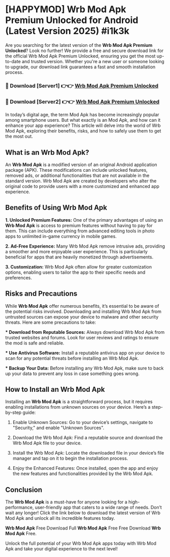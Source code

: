# [HAPPYMOD] Wrb Mod Apk Premium Unlocked for Android (Latest Version 2025) #i1k3k

Are you searching for the latest version of the <strong>Wrb Mod Apk Premium Unlocked</strong>? Look no further! We provide a free and secure download link for the official Wrb Mod Apk Premium Unlocked, ensuring you get the most up-to-date and trusted version. Whether you're a new user or someone looking to upgrade, our download link guarantees a fast and smooth installation process.


<h3>🔴 Download [Server1] 👉👉 <a href="https://appsnew.pages.dev?q=Wrb+Mod+Apk">Wrb Mod Apk Premium Unlocked</a></h3>

<h3>🔴 Download [Server2] 👉👉 <a href="https://appsnew.pages.dev?q=Wrb+Mod+Apk">Wrb Mod Apk Premium Unlocked</a></h3>


In today’s digital age, the term Mod Apk has become increasingly popular among smartphone users. But what exactly is an Mod Apk, and how can it enhance your app experience? This article will delve into the world of Wrb Mod Apk, exploring their benefits, risks, and how to safely use them to get the most out.


<h2>What is an Wrb Mod Apk?</h2>

An <strong>Wrb Mod Apk</strong> is a modified version of an original Android application package (APK). These modifications can include unlocked features, removed ads, or additional functionalities that are not available in the standard version. Wrb Mod Apk are created by developers who alter the original code to provide users with a more customized and enhanced app experience.


<h2>Benefits of Using Wrb Mod Apk</h2>

<strong> 1. Unlocked Premium Features:</strong> One of the primary advantages of using an <strong>Wrb Mod Apk</strong> is access to premium features without having to pay for them. This can include everything from advanced editing tools in photo apps to unlimited in-game currency in mobile games.

<strong> 2. Ad-Free Experience:</strong> Many Wrb Mod Apk remove intrusive ads, providing a smoother and more enjoyable user experience. This is particularly beneficial for apps that are heavily monetized through advertisements.

<strong> 3. Customization:</strong> Wrb Mod Apk often allow for greater customization options, enabling users to tailor the app to their specific needs and preferences.


<h2>Risks and Precautions</h2>

While <strong>Wrb Mod Apk</strong> offer numerous benefits, it’s essential to be aware of the potential risks involved. Downloading and installing Wrb Mod Apk from untrusted sources can expose your device to malware and other security threats. Here are some precautions to take:

<strong> * Download from Reputable Sources:</strong> Always download Wrb Mod Apk from trusted websites and forums. Look for user reviews and ratings to ensure the mod is safe and reliable.

<strong> * Use Antivirus Software:</strong> Install a reputable antivirus app on your device to scan for any potential threats before installing an Wrb Mod Apk.

<strong> * Backup Your Data:</strong> Before installing any Wrb Mod Apk, make sure to back up your data to prevent any loss in case something goes wrong.


<h2>How to Install an Wrb Mod Apk</h2>

Installing an <strong>Wrb Mod Apk</strong> is a straightforward process, but it requires enabling installations from unknown sources on your device. Here’s a step-by-step guide:

 1. Enable Unknown Sources: Go to your device’s settings, navigate to "Security," and enable "Unknown Sources".

 2. Download the Wrb Mod Apk: Find a reputable source and download the Wrb Mod Apk file to your device.

 3. Install the Wrb Mod Apk: Locate the downloaded file in your device’s file manager and tap on it to begin the installation process.

 4. Enjoy the Enhanced Features: Once installed, open the app and enjoy the new features and functionalities provided by the Wrb Mod Apk.


<h2><strong>Conclusion</strong></h2>

The <strong>Wrb Mod Apk</strong> is a must-have for anyone looking for a high-performance, user-friendly app that caters to a wide range of needs. Don’t wait any longer! Click the link below to download the latest version of Wrb Mod Apk and unlock all its incredible features today.

<strong>Wrb Mod Apk</strong> Free Download Full <strong>Wrb Mod Apk</strong> Free Free Download <strong>Wrb Mod Apk</strong> Free.

Unlock the full potential of your Wrb Mod Apk apps today with Wrb Mod Apk and take your digital experience to the next level!